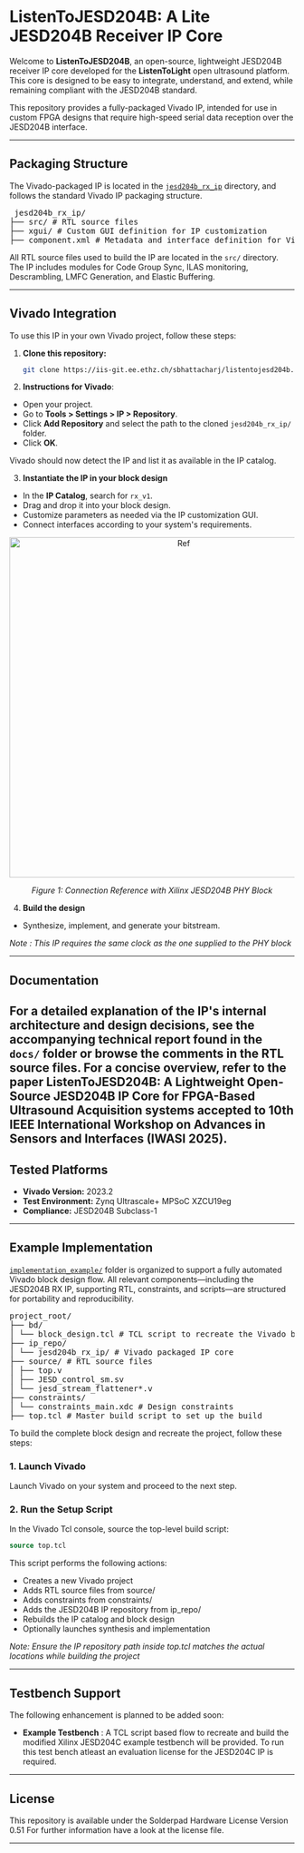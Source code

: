 # ListenToJESD204B: A Lite JESD204B Receiver IP Core

Welcome to **ListenToJESD204B**, an open-source, lightweight JESD204B receiver IP core developed for the **ListenToLight** open ultrasound platform. This core is designed to be easy to integrate, understand, and extend, while remaining compliant with the JESD204B standard.

This repository provides a fully-packaged Vivado IP, intended for use in custom FPGA designs that require high-speed serial data reception over the JESD204B interface.

---

## Packaging Structure

The Vivado-packaged IP is located in the [`jesd204b_rx_ip`](./jesd204b_rx_ip) directory, and follows the standard Vivado IP packaging structure. 

<pre> jesd204b_rx_ip/ 
├── src/ # RTL source files 
├── xgui/ # Custom GUI definition for IP customization 
├── component.xml # Metadata and interface definition for Vivado </pre>


All RTL source files used to build the IP are located in the `src/` directory. The IP includes modules for Code Group Sync, ILAS monitoring, Descrambling, LMFC Generation, and Elastic Buffering.

---

## Vivado Integration

To use this IP in your own Vivado project, follow these steps:

1. **Clone this repository:**

   ```bash
   git clone https://iis-git.ee.ethz.ch/sbhattacharj/listentojesd204b.git
    ```


2. **Instructions for Vivado**:

- Open your project.
- Go to **Tools > Settings > IP > Repository**.
- Click **Add Repository** and select the path to the cloned `jesd204b_rx_ip/` folder.
- Click **OK**.

Vivado should now detect the IP and list it as available in the IP catalog.

3. **Instantiate the IP in your block design**

- In the **IP Catalog**, search for `rx_v1`.
- Drag and drop it into your block design.
- Customize parameters as needed via the IP customization GUI.
- Connect interfaces according to your system's requirements.

<p align="center">
  <img src="docs/figures/example_connection.png" alt="Ref" width="600"/>
</p>
<p align="center"><em>Figure 1: Connection Reference with Xilinx JESD204B PHY Block</em></p>

4. **Build the design**
- Synthesize, implement, and generate your bitstream.

*Note : This IP requires the same clock as the one supplied to the PHY block*

---
## Documentation

For a detailed explanation of the IP's internal architecture and design decisions, see the accompanying technical report found in the `docs/` folder or browse the comments in the RTL source files. For a concise overview, refer to the paper ListenToJESD204B: A Lightweight Open-Source JESD204B IP Core for FPGA-Based Ultrasound Acquisition systems
accepted to 10th IEEE International Workshop on Advances in Sensors and Interfaces (IWASI 2025).
---

## Tested Platforms

- **Vivado Version:** 2023.2  
- **Test Environment:** Zynq Ultrascale+ MPSoC XZCU19eg
- **Compliance:** JESD204B Subclass-1

---

## Example Implementation

[`implementation_example/`](./implementation_example/) folder is organized to support a fully automated Vivado block design flow. All relevant components—including the JESD204B RX IP, supporting RTL, constraints, and scripts—are structured for portability and reproducibility.

<pre>project_root/
├── bd/
│ └── block_design.tcl # TCL script to recreate the Vivado block design
├── ip_repo/
│ └── jesd204b_rx_ip/ # Vivado packaged IP core 
├── source/ # RTL source files
│ ├── top.v 
│ ├── JESD_control_sm.sv
│ └── jesd_stream_flattener*.v
├── constraints/
│ └── constraints_main.xdc # Design constraints
├── top.tcl # Master build script to set up the build </pre>

To build the complete block design and recreate the project, follow these steps:

### 1. Launch Vivado
Launch Vivado on your system and proceed to the next step.

### 2. Run the Setup Script

In the Vivado Tcl console, source the top-level build script:

```tcl
source top.tcl
```
This script performs the following actions:
- Creates a new Vivado project
- Adds RTL source files from source/
- Adds constraints from constraints/
- Adds the JESD204B IP repository from ip_repo/
- Rebuilds the IP catalog and block design
- Optionally launches synthesis and implementation

*Note: Ensure the IP repository path inside top.tcl matches the actual locations while building the project*

---
## Testbench Support

The following enhancement is planned to be added soon:

-  **Example Testbench** : A TCL script based flow to recreate and build the modified Xilinx JESD204C example testbench will be provided. To run this test bench atleast an evaluation license for the JESD204C IP is required.

---

## License

This repository is available under the Solderpad Hardware License Version 0.51
For further information have a look at the license file.

---




